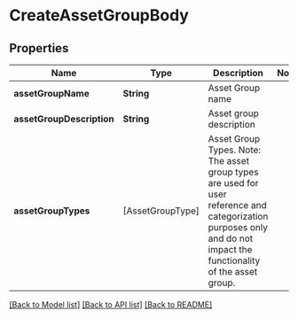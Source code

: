 # CreateAssetGroupBody

## Properties
Name | Type | Description | Notes
------------ | ------------- | ------------- | -------------
**assetGroupName** | **String** | Asset Group name | 
**assetGroupDescription** | **String** | Asset group description | 
**assetGroupTypes** | [AssetGroupType] | Asset Group Types. Note: The asset group types are used for user reference and categorization purposes only and do not impact the functionality of the asset group. | 

[[Back to Model list]](../README.md#documentation-for-models) [[Back to API list]](../README.md#documentation-for-api-endpoints) [[Back to README]](../README.md)


